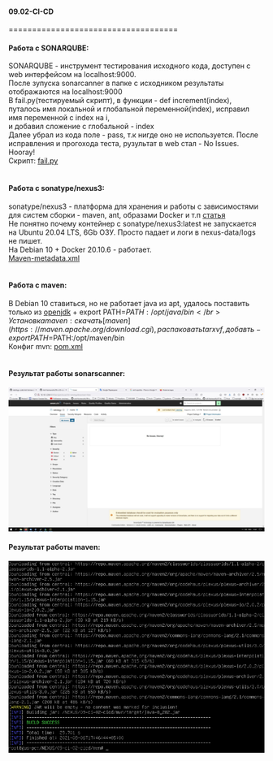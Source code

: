 #### 09.02-CI-CD </br>
====================================</br>
#### Работа с SONARQUBE:
SONARQUBE - инструмент тестирования исходного кода, доступен с web интерфейсом на localhost:9000. </br> 
После зупуска sonarcanner в папке с исходником результаты отображаются на localhost:9000 </br>
В fail.py(тестируемый скрипт), в функции - def increment(index), путалось имя локальной и глобальной переменной(index), исправил имя переменной c index на i,</br>
и добавил сложение с глобальной - index</br>
Далее убрал из кода поле - pass, т.к нигде оно не используется. После исправления и прогохода теста, рузультат в web стал - No Issues. Hooray! </br>
Скрипт: [fail.py](https://github.com/murzinvit/09.02-CI-CD/blob/b49874a342957742ba3170c918b91350e7fc5395/fail.py)</br>
</br>
#### Работа с sonatype/nexus3: </br>
sonatype/nexus3 - платформа для хранения и работы с зависимостями для систем сборки - maven, ant, образами Docker и т.п [статья](https://habr.com/ru/post/473358/)</br>
Не понятно почему контейнер с sonatype/nexus3:latest не запускается на Ubuntu 20.04 LTS, 6Gb ОЗУ. Просто падает и логи в nexus-data/logs не пишет.</br>
На Debian 10 + Docker 20.10.6 - работает.</br>
[Maven-metadata.xml](https://github.com/murzinvit/09.02-CI-CD/blob/e1bf567b91e3defa4a93ca47d90cf817b5a05ac3/maven-metadata.xml)</br>
</br>
#### Работа с maven:
В Debian 10 ставиться, но не работает java из apt, удалось поставить только из [openjdk](https://openjdk.java.net/) + export PATH=$PATH:/opt/java/bin</br>
Установка maven: скачать [maven](https://maven.apache.org/download.cgi), распаковать tar xvf, добавть - export PATH=$PATH:/opt/maven/bin</br>
Конфиг mvn: [pom.xml](https://github.com/murzinvit/09.02-CI-CD/blob/a323d6c91127bd7f7e032089fd0a5d229a33380a/pom.xml)</br>
</br>
#### Результат работы sonarscanner:</br>   
![screen](https://github.com/murzinvit/screen/blob/1f99feec1840c70c0dc50f596ffc7e189f1efe75/Hooray_Ho_Issue.jpg) </br>
#### Результат работы maven:</br> 
![screen](https://github.com/murzinvit/screen/blob/bd80d33e9dbd00fb269ebfdf7d32850ec8f04be0/Maven_build.png) </br>


